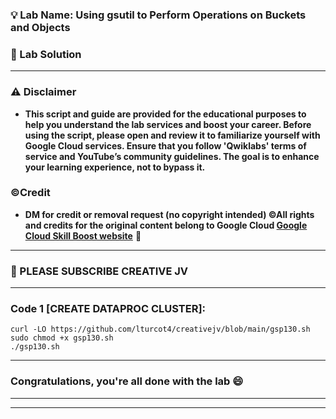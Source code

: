 
### 💡 Lab Name: Using gsutil to Perform Operations on Buckets and Objects

### 🚀 Lab Solution 

---

### ⚠️ Disclaimer
- **This script and guide are provided for  the educational purposes to help you understand the lab services and boost your career. Before using the script, please open and review it to familiarize yourself with Google Cloud services. Ensure that you follow 'Qwiklabs' terms of service and YouTube’s community guidelines. The goal is to enhance your learning experience, not to bypass it.**

### ©Credit
- **DM for credit or removal request (no copyright intended) ©All rights and credits for the original content belong to Google Cloud [Google Cloud Skill Boost website](https://www.cloudskillsboost.google/)** 🙏

---
### 🚨 PLEASE SUBSCRIBE CREATIVE JV



---

### Code 1 [CREATE DATAPROC CLUSTER]:

```
curl -LO https://github.com/lturcot4/creativejv/blob/main/gsp130.sh
sudo chmod +x gsp130.sh
./gsp130.sh

```



---

### Congratulations, you're all done with the lab 😄

---


---
